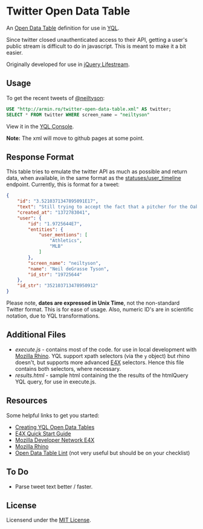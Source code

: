 # Twitter Open Data Table

An [Open Data Table](http://www.datatables.org/) definition for use in [YQL](http://developer.yahoo.com/yql/).

Since twitter closed unauthenticated access to their API, getting a user's public stream is difficult to do in javascript. This is meant to make it a bit easier.

Originally developed for use in [jQuery Lifestream](https://github.com/christianv/jquery-lifestream).

## Usage

To get the recent tweets of [@neiltyson](https://twitter.com/neiltyson):

``` SQL
USE "http://armin.ro/twitter-open-data-table.xml" AS twitter;
SELECT * FROM twitter WHERE screen_name = "neiltyson"
```

View it in the [YQL Console](http://developer.yahoo.com/yql/console/#h=USE%20%22http%3A//armin.ro/twitter-open-data-table.xml%22%20AS%20twitter%3B%0ASELECT%20*%20FROM%20twitter%20WHERE%20screen_name%20%3D%20%22neiltyson%22).

**Note:** The xml will move to github pages at some point.

## Response Format

This table tries to emulate the twitter API as much as possible and return data, when available, in the same format as the [statuses/user_timeline](https://dev.twitter.com/docs/api/1/get/statuses/user_timeline) endpoint. Currently, this is format for a tweet:

``` JSON
{
	"id": "3.5210371347895091E17",
	"text": "Still trying to accept the fact that a pitcher for the Oakland  @Athletics  in Major League Baseball ( @MLB ) is named Balfour.",
	"created_at": "1372783041",
	"user": {
		"id": "1.9725644E7",
		"entities": {
			"user_mentions": [
				"Athletics",
				"MLB"
			]
		},
		"screen_name": "neiltyson",
		"name": "Neil deGrasse Tyson",
		"id_str": "19725644"
	},
	"id_str": "352103713478950912"
}
```

Please note, **dates are expressed in Unix Time**, not the non-standard Twitter format. This is for ease of usage. Also, numeric ID's are in scientific notation, due to YQL transformations.

## Additional Files

* *execute.js* - contains most of the code. for use in local development with [Mozilla Rhino](https://developer.mozilla.org/en/docs/Rhino). YQL support xpath selectors (via the `y` object) but rhino doesn't, but supports more advanced [E4X](https://developer.mozilla.org/en-US/docs/E4X) selectors. Hence this file contains both selectors, where necessary.
* *results.html* - sample html containing the the results of the htmlQuery YQL query, for use in execute.js.

## Resources

Some helpful links to get you started:

* [Creating YQL Open Data Tables](http://developer.yahoo.com/yql/guide/yql_dev_guide.html)
* [E4X Quick Start Guide](http://wso2.com/project/mashup/0.2/docs/e4xquickstart.html)
* [Mozilla Developer Network E4X](https://developer.mozilla.org/en-US/docs/E4X)
* [Mozilla Rhino](https://developer.mozilla.org/en/docs/Rhino)
* [Open Data Table Lint](http://www.datatables.org/healthchecker/lint/) (not very useful but should be on your checklist)

## To Do

* Parse tweet text better / faster.

## License

Licensend under the [MIT License](http://opensource.org/licenses/MIT).
